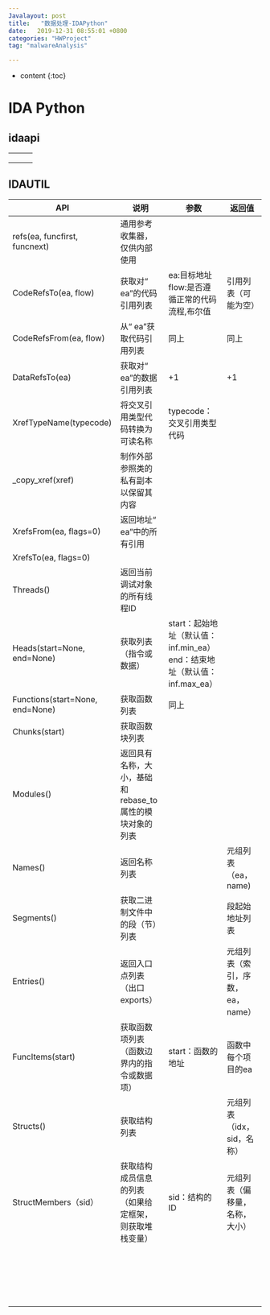 ```yaml
---
Javalayout: post
title:   "数据处理-IDAPython"
date:   2019-12-31 08:55:01 +0800
categories: "HWProject"
tag: "malwareAnalysis"

---
```


* content
{:toc}






# IDA Python

## idaapi

|      |      |      |
| ---- | ---- | ---- |
|      |      |      |
|      |      |      |
|      |      |      |



## IDAUTIL

| API                             | 说明                                                    | 参数                                                         | 返回值                           |
| ------------------------------- | ------------------------------------------------------- | ------------------------------------------------------------ | -------------------------------- |
| refs(ea, funcfirst, funcnext)   | 通用参考收集器，仅供内部使用                            |                                                              |                                  |
| CodeRefsTo(ea, flow)            | 获取对“ ea”的代码引用列表                               | ea:目标地址<br />flow:是否遵循正常的代码流程,布尔值          | 引用列表（可能为空）             |
| CodeRefsFrom(ea, flow)          | 从“ ea”获取代码引用列表                                 | 同上                                                         | 同上                             |
| DataRefsTo(ea)                  | 获取对“ ea”的数据引用列表                               | +1                                                           | +1                               |
| XrefTypeName(typecode)          | 将交叉引用类型代码转换为可读名称                        | typecode：交叉引用类型代码                                   |                                  |
| _copy_xref(xref)                | 制作外部参照类的私有副本以保留其内容                    |                                                              |                                  |
| XrefsFrom(ea, flags=0)          | 返回地址“ ea”中的所有引用                               |                                                              |                                  |
| XrefsTo(ea, flags=0)            |                                                         |                                                              |                                  |
| Threads()                       | 返回当前调试对象的所有线程ID                            |                                                              |                                  |
| Heads(start=None, end=None)     | 获取列表（指令或数据）                                  | start：起始地址（默认值：inf.min_ea）<br />end：结束地址（默认值：inf.max_ea） |                                  |
| Functions(start=None, end=None) | 获取函数列表                                            | 同上                                                         |                                  |
| Chunks(start)                   | 获取函数块列表                                          |                                                              |                                  |
| Modules()                       | 返回具有名称，大小，基础和rebase_to属性的模块对象的列表 |                                                              |                                  |
| Names()                         | 返回名称列表                                            |                                                              | 元组列表（ea，name)              |
| Segments()                      | 获取二进制文件中的段（节）列表                          |                                                              | 段起始地址列表                   |
| Entries()                       | 返回入口点列表（出口exports）                           |                                                              | 元组列表（索引，序数，ea，name） |
| FuncItems(start)                | 获取函数项列表（函数边界内的指令或数据项）              | start：函数的地址                                            | 函数中每个项目的ea               |
| Structs()                       | 获取结构列表                                            |                                                              | 元组列表（idx，sid，名称）       |
| StructMembers（sid）            | 获取结构成员信息的列表（如果给定框架，则获取堆栈变量）  | sid：结构的ID                                                | 元组列表（偏移量，名称，大小）   |
|                                 |                                                         |                                                              |                                  |
|                                 |                                                         |                                                              |                                  |
|                                 |                                                         |                                                              |                                  |
|                                 |                                                         |                                                              |                                  |
|                                 |                                                         |                                                              |                                  |
|                                 |                                                         |                                                              |                                  |
|                                 |                                                         |                                                              |                                  |
|                                 |                                                         |                                                              |                                  |
|                                 |                                                         |                                                              |                                  |
|                                 |                                                         |                                                              |                                  |
|                                 |                                                         |                                                              |                                  |
|                                 |                                                         |                                                              |                                  |
|                                 |                                                         |                                                              |                                  |
|                                 |                                                         |                                                              |                                  |
|                                 |                                                         |                                                              |                                  |
|                                 |                                                         |                                                              |                                  |
|                                 |                                                         |                                                              |                                  |
|                                 |                                                         |                                                              |                                  |
|                                 |                                                         |                                                              |                                  |
|                                 |                                                         |                                                              |                                  |

